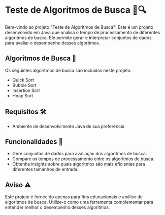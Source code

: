 # Teste de Algoritmos de Busca 🧪🔍

Bem-vindo ao projeto "Teste de Algoritmos de Busca"! Este é um projeto desenvolvido em Java que analisa o tempo de processamento de diferentes algoritmos de busca. Ele permite gerar e interpretar conjuntos de dados para avaliar o desempenho desses algoritmos.

## Algoritmos de Busca 🔎

Os seguintes algoritmos de busca são incluídos neste projeto:

- Quick Sort
- Bubble Sort
- Insertion Sort
- Heap Sort

## Requisitos 🛠️

- Ambiente de desenvolvimento Java de sua preferência

## Funcionalidades 🚀

- Gere conjuntos de dados para avaliação dos algoritmos de busca.
- Compare os tempos de processamento entre os algoritmos de busca.
- Obtenha insights sobre quais algoritmos são mais eficientes para diferentes tamanhos de entrada.

## Aviso ⚠️

Este projeto é fornecido apenas para fins educacionais e análise de algoritmos de busca. Utilize-o como uma ferramenta complementar para entender melhor o desempenho desses algoritmos.
